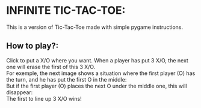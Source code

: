 # INFINITE TIC-TAC-TOE:
This is a version of Tic-Tac-Toe made with simple pygame instructions.

## How to play?:
Click to put a X/O where you want.
When a player has put 3 X/O, the next one will erase the first of this 3 X/O.
<br>
For exemple, the next image shows a situation where the first player (O) has the turn, and he has put the first O in the middle:
<img width="300px" scr="./imgs/BlueIsGoingToWin.png"/>
</br>
But if the first player (O) places the next O under the middle one, this will disappear:
<img width="300px" scr="./imgs/BlueIsNoWin.png">
<br>
The first to line up 3 X/O wins!
</br>